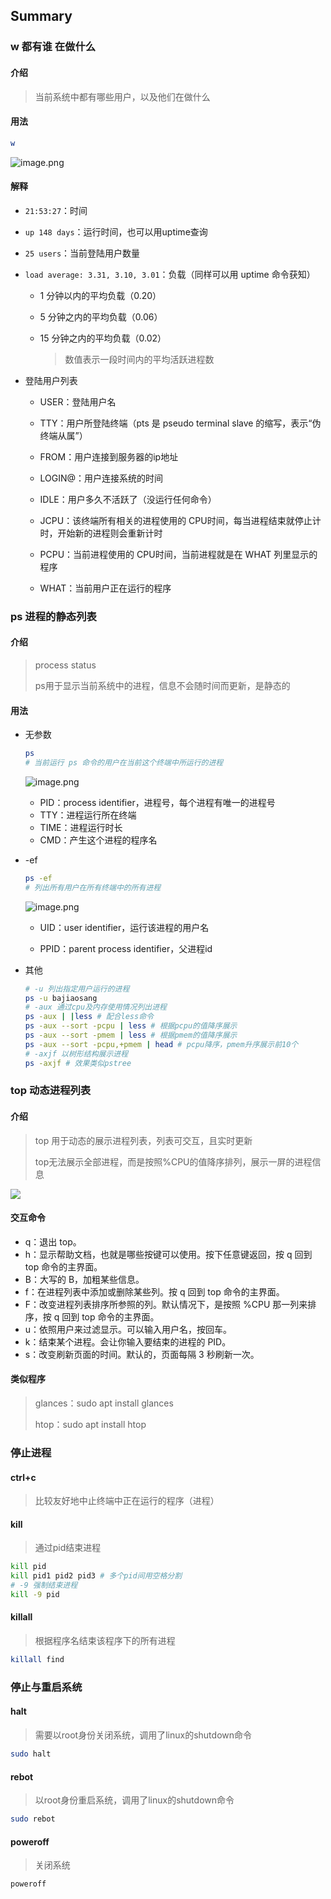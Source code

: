 ## Summary

### w 都有谁 在做什么

#### 介绍

> 当前系统中都有哪些用户，以及他们在做什么

#### 用法

```bash
w
```

![image.png](https://i.loli.net/2020/03/17/lXcknud5TyjStQ6.png)

#### 解释

- `21:53:27`：时间

- `up 148 days`：运行时间，也可以用uptime查询

- `25 users`：当前登陆用户数量

- `load average: 3.31, 3.10, 3.01`：负载（同样可以用 uptime 命令获知）

  - 1 分钟以内的平均负载（0.20）

  - 5 分钟之内的平均负载（0.06）

  - 15 分钟之内的平均负载（0.02）

    > 数值表示一段时间内的平均活跃进程数

  

- 登陆用户列表

  - USER：登陆用户名

  - TTY：用户所登陆终端（pts 是 pseudo terminal slave 的缩写，表示“伪终端从属”）

  - FROM：用户连接到服务器的ip地址

  - LOGIN@：用户连接系统的时间

  - IDLE：用户多久不活跃了（没运行任何命令）

  - JCPU：该终端所有相关的进程使用的 CPU时间，每当进程结束就停止计时，开始新的进程则会重新计时

  - PCPU：当前进程使用的 CPU时间，当前进程就是在 WHAT 列里显示的程序

  - WHAT：当前用户正在运行的程序

    

### ps 进程的静态列表

#### 介绍

> process status 
>
> ps用于显示当前系统中的进程，信息不会随时间而更新，是静态的

#### 用法

- 无参数

  ```bash
  ps
  # 当前运行 ps 命令的用户在当前这个终端中所运行的进程
  ```

  ![image.png](https://i.loli.net/2020/03/17/cDqXQAgHflxPZkN.png)

  - PID：process identifier，进程号，每个进程有唯一的进程号
  - TTY：进程运行所在终端
  - TIME：进程运行时长
  - CMD：产生这个进程的程序名

- -ef

  ```bash
  ps -ef
  # 列出所有用户在所有终端中的所有进程
  ```

  ![image.png](https://i.loli.net/2020/03/17/GIdWJB7wEXu1lnp.png)

  - UID：user identifier，运行该进程的用户名

  - PPID：parent process identifier，父进程id

    

- 其他

  ```bash
  # -u 列出指定用户运行的进程
  ps -u bajiaosang
  # -aux 通过cpu及内存使用情况列出进程
  ps -aux | |less # 配合less命令
  ps -aux --sort -pcpu | less # 根据pcpu的值降序展示
  ps -aux --sort -pmem | less # 根据pmem的值降序展示
  ps -aux --sort -pcpu,+pmem | head # pcpu降序，pmem升序展示前10个
  # -axjf 以树形结构展示进程
  ps -axjf # 效果类似pstree
  ```

  

### top 动态进程列表

#### 介绍

> top 用于动态的展示进程列表，列表可交互，且实时更新
>
> top无法展示全部进程，而是按照%CPU的值降序排列，展示一屏的进程信息

![](https://i.loli.net/2020/03/17/HVOFQv3b5PUN294.png)

#### 交互命令

* q：退出 top。
* h：显示帮助文档，也就是哪些按键可以使用。按下任意键返回，按 q 回到 top 命令的主界面。
* B：大写的 B，加粗某些信息。
* f：在进程列表中添加或删除某些列。按 q 回到 top 命令的主界面。
* F：改变进程列表排序所参照的列。默认情况下，是按照 %CPU 那一列来排序，按 q 回到 top 命令的主界面。
* u：依照用户来过滤显示。可以输入用户名，按回车。
* k：结束某个进程。会让你输入要结束的进程的 PID。
* s：改变刷新页面的时间。默认的，页面每隔 3 秒刷新一次。

#### 类似程序

> glances：sudo apt install glances
>
> htop：sudo apt install htop



### 停止进程

#### ctrl+c

> 比较友好地中止终端中正在运行的程序（进程）

#### kill

> 通过pid结束进程

```bash
kill pid
kill pid1 pid2 pid3 # 多个pid间用空格分割
# -9 强制结束进程
kill -9 pid
```

#### killall

> 根据程序名结束该程序下的所有进程

```bash
killall find
```

### 停止与重启系统

#### halt

> 需要以root身份关闭系统，调用了linux的shutdown命令

```bash
sudo halt
```

#### rebot

> 以root身份重启系统，调用了linux的shutdown命令

```bash
sudo rebot
```

#### poweroff

> 关闭系统

```bash
poweroff
```

